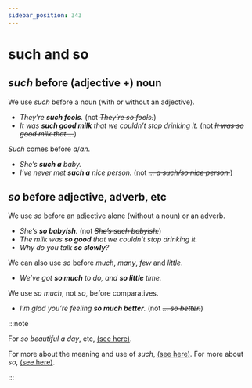 ```yaml
---
sidebar_position: 343
---
```


# such and so

## *such* before (adjective +) noun

We use *such* before a noun (with or without an adjective).

- *They’re **such fools**.* (not *~~They’re so fools.~~*)
- *It was **such good milk** that we couldn’t stop drinking it.* (not *~~It was so good milk that …~~*)

*Such* comes before *a*/*an*.

- *She’s **such a** baby.*
- *I’ve never met **such a** nice person.* (not *~~… a such/so nice person.~~*)

## *so* before adjective, adverb, etc

We use *so* before an adjective alone (without a noun) or an adverb.

- *She’s **so babyish**.* (not *~~She’s such babyish.~~*)
- *The milk was **so good** that we couldn’t stop drinking it.*
- *Why do you talk **so slowly**?*

We can also use *so* before *much*, *many*, *few* and *little*.

- *We’ve got **so much** to do, and **so little** time.*

We use *so much*, not *so*, before comparatives.

- *I’m glad you’re feeling **so much better**.* (not *~~… so better.~~*)

:::note

For *so beautiful a day*, etc, [(see here)](./../../grammar/adjectives/adjectives-position-after-as-how-so-too).

For more about the meaning and use of *such*, [(see here)](./such). For more about *so*, [(see here)](./so-degree-adverb-so-tired-so-fast).

:::
